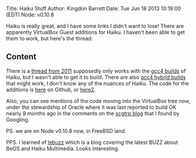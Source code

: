 Title: Haiku Stuff
Author: Kingdon Barrett
Date: Tue Jun 18 2013 10:19:00 (EDT)
Node: v0.10.8

Haiku is really great, and I have some links I didn't want to lose!  There are
apparently VirtualBox Guest additions for Haiku.  I haven't been able to get
them to work, but here's the thread:

## Content

There is a [thread from 2011][] supposedly only works with the [gcc4 builds][]
of Haiku, but I wasn't able to get it to build.  There are also [gcc4 hybrid
builds][] that might work, I don't know any of the nuances of Haiku.  The code
for the additions is [here][] on Github, or [here2][].

Also, you can see mentions of the code moving into the VirtualBox tree now,
under the stewardship of Oracle where it was last reported to build OK nearly 9
months ago in the comments on the [scgtrp blog][] that I found by Googling.

PS. we are on Node v0.10.8 now, in FreeBSD land.

PPS. I learned of [lebuzz][] which is a blog covering the latest BUZZ about BeOS and Haiku Multimedia.  Looks interesting.

[thread from 2011]: http://www.freelists.org/post/haiku-development/RFC-GSOC-2011-VirtualBox-guest-additions-added-to-official-optional-packages
[gcc4 builds]: http://haiku-files.org/unsupported-builds/x86-gcc4/
[gcc4 hybrid builds]: http://www.haiku-files.org/unsupported-builds/x86-gcc4hybrid/
[here]: https://github.com/scgtrp/vbox-haiku/
[here2]: https://github.com/mmadia/vbox-haiku
[scgtrp blog]: https://www.haiku-os.org/blog/scgtrp/2011-09-05_vbox_guest_additions_slightly_late_final_progress_report
[lebuzz]: http://lebuzzin.wordpress.com/
